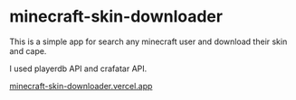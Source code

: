 # minecraft-skin-downloader

This is a simple app for search any minecraft user and download their skin and cape.

I used playerdb API and crafatar API.

[minecraft-skin-downloader.vercel.app](https://minecraft-skin-downloader.vercel.app/)
